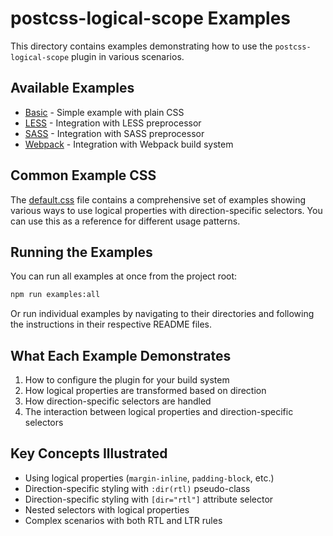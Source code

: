 # postcss-logical-scope Examples

This directory contains examples demonstrating how to use the `postcss-logical-scope` plugin in various scenarios.

## Available Examples

- [Basic](./basic) - Simple example with plain CSS
- [LESS](./less) - Integration with LESS preprocessor
- [SASS](./sass) - Integration with SASS preprocessor
- [Webpack](./webpack) - Integration with Webpack build system

## Common Example CSS

The [default.css](./default.css) file contains a comprehensive set of examples showing various ways to use logical properties with direction-specific selectors. You can use this as a reference for different usage patterns.

## Running the Examples

You can run all examples at once from the project root:

```bash
npm run examples:all
```

Or run individual examples by navigating to their directories and following the instructions in their respective README files.

## What Each Example Demonstrates

1. How to configure the plugin for your build system
2. How logical properties are transformed based on direction
3. How direction-specific selectors are handled
4. The interaction between logical properties and direction-specific selectors

## Key Concepts Illustrated

- Using logical properties (`margin-inline`, `padding-block`, etc.)
- Direction-specific styling with `:dir(rtl)` pseudo-class
- Direction-specific styling with `[dir="rtl"]` attribute selector
- Nested selectors with logical properties
- Complex scenarios with both RTL and LTR rules
